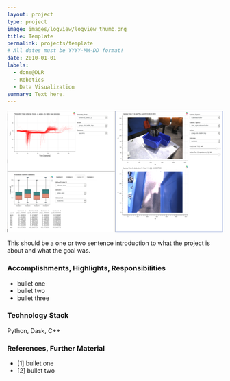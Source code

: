 ```yaml
---
layout: project
type: project
image: images/logview/logview_thumb.png
title: Template
permalink: projects/template
# All dates must be YYYY-MM-DD format!
date: 2010-01-01
labels:
  - done@DLR
  - Robotics
  - Data Visualization
summary: Text here.
---
```


<a href="https://raw.githubusercontent.com/SebastianRiedel/sebastianriedel.github.io/master/images/logview/logview.png" class="ui large right floated rounded image">
  <img src="../images/logview/logview.png">
</a>

This should be a one or two sentence introduction to what the project is about and what the goal was.

### Accomplishments, Highlights, Responsibilities
- bullet one
- bullet two
- bullet three

### Technology Stack
Python, Dask, C++

### References, Further Material
- [1] bullet one
- [2] bullet two
